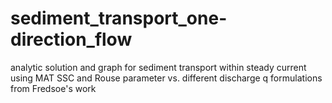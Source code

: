 # sediment_transport_one-direction_flow
analytic solution and graph for sediment transport within steady current using MAT
SSC and Rouse parameter vs. different discharge q
formulations from Fredsoe's work

